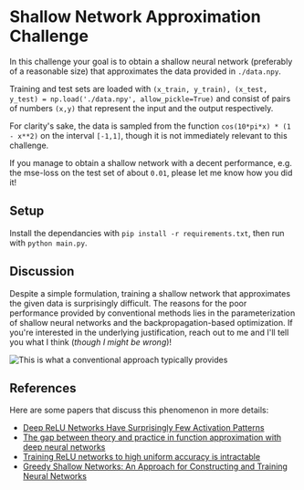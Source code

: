 # Shallow Network Approximation Challenge

In this challenge your goal is to obtain a shallow neural network (preferably of a reasonable size) that approximates the data provided in `./data.npy`.

Training and test sets are loaded with ```(x_train, y_train), (x_test, y_test) = np.load('./data.npy', allow_pickle=True)``` and consist of pairs of numbers `(x,y)` that represent the input and the output respectively.

For clarity's sake, the data is sampled from the function `cos(10*pi*x) * (1 - x**2)` on the interval `[-1,1]`, though it is not immediately relevant to this challenge.

If you manage to obtain a shallow network with a decent performance, e.g. the mse-loss on the test set of about `0.01`, please let me know how you did it!


## Setup
Install the dependancies with `pip install -r requirements.txt`, then run with `python main.py`.

## Discussion
Despite a simple formulation, training a shallow network that approximates the given data is surprisingly difficult.
The reasons for the poor performance provided by conventional methods lies in the parameterization of shallow neural networks and the backpropagation-based optimization.
If you're interested in the underlying justification, reach out to me and I'll tell you what I think (*though I might be wrong*)!

![This is what a conventional approach typically provides](https://user-images.githubusercontent.com/38059493/158447963-f679f9a4-a061-4ea5-825a-661b201f3f97.png)

## References
Here are some papers that discuss this phenomenon in more details:
- [Deep ReLU Networks Have Surprisingly Few Activation Patterns](https://arxiv.org/abs/1906.00904)
- [The gap between theory and practice in function approximation with deep neural networks](https://arxiv.org/abs/2001.07523)
- [Training ReLU networks to high uniform accuracy is intractable](https://arxiv.org/abs/2205.13531)
- [Greedy Shallow Networks: An Approach for Constructing and Training Neural Networks](https://arxiv.org/abs/1905.10409)

